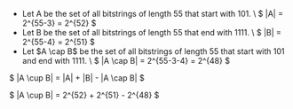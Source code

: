 <ul>
    <li>Let A be the set of all bitstrings of length 55 that start with 101. \
        $ |A| = 2^{55-3} = 2^{52} $
    <li>Let B be the set of all bitstrings of length 55 that end with 1111. \
        $ |B| = 2^{55-4} = 2^{51} $
    <li>Let $A \cap B$ be the set of all bitstrings of length 55 that start with 101 and end with 1111. \
        $ |A \cap B| = 2^{55-3-4} = 2^{48} $
</ul>

$ |A \cup B| = |A| + |B| - |A \cap B| $

$ |A \cup B| = 2^{52} + 2^{51} - 2^{48} $
